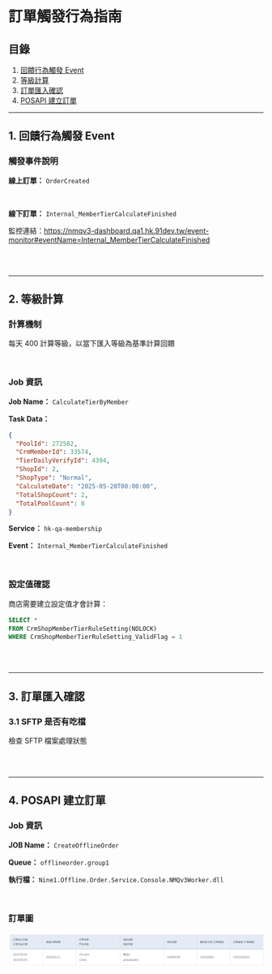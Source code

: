 # 訂單觸發行為指南

## 目錄
1. [回饋行為觸發 Event](#1-回饋行為觸發-event)
2. [等級計算](#2-等級計算)
3. [訂單匯入確認](#3-訂單匯入確認)
4. [POSAPI 建立訂單](#4-posapi-建立訂單)

---

## 1. 回饋行為觸發 Event

### 觸發事件說明

**線上訂單：** `OrderCreated`

<br>

**線下訂單：** `Internal_MemberTierCalculateFinished`

監控連結：https://nmqv3-dashboard.qa1.hk.91dev.tw/event-monitor#eventName=Internal_MemberTierCalculateFinished

<br><br>

---

## 2. 等級計算

### 計算機制

每天 400 計算等級，以當下匯入等級為基準計算回饋

<br>

### Job 資訊

**Job Name：** `CalculateTierByMember`

**Task Data：**
```json
{
  "PoolId": 272582,
  "CrmMemberId": 33574,
  "TierDailyVerifyId": 4394,
  "ShopId": 2,
  "ShopType": "Normal",
  "CalculateDate": "2025-05-20T00:00:00",
  "TotalShopCount": 2,
  "TotalPoolCount": 8
}
```

**Service：** `hk-qa-membership`

**Event：** `Internal_MemberTierCalculateFinished`

<br>

### 設定值確認

商店需要建立設定值才會計算：

```sql
SELECT *
FROM CrmShopMemberTierRuleSetting(NOLOCK)
WHERE CrmShopMemberTierRuleSetting_ValidFlag = 1
```

<br><br>

---

## 3. 訂單匯入確認

### 3.1 SFTP 是否有吃檔

檢查 SFTP 檔案處理狀態

<br><br>

---

## 4. POSAPI 建立訂單

### Job 資訊

**JOB Name：** `CreateOfflineOrder`

**Queue：** `offlineorder.group1`

**執行檔：** `Nine1.Offline.Order.Service.Console.NMQv3Worker.dll`

<br>

### 訂單圖

![訂單圖](./image-1.png)

<br><br>